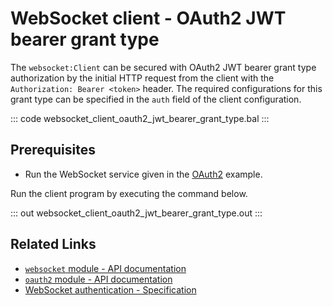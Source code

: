 # WebSocket client - OAuth2 JWT bearer grant type

The `websocket:Client` can be secured with OAuth2 JWT bearer grant type authorization by the initial HTTP request from the client with the `Authorization: Bearer <token>` header. The required configurations for this grant type can be specified in the `auth` field of the client configuration.

::: code websocket_client_oauth2_jwt_bearer_grant_type.bal :::

## Prerequisites
- Run the WebSocket service given in the [OAuth2](/learn/by-example/websocket-service-oauth2/) example.

Run the client program by executing the command below.

::: out websocket_client_oauth2_jwt_bearer_grant_type.out :::

## Related Links
- [`websocket` module - API documentation](https://lib.ballerina.io/ballerina/websocket/latest)
- [`oauth2` module - API documentation](https://lib.ballerina.io/ballerina/oauth2/latest/)
- [WebSocket authentication - Specification](/spec/websocket/#52-authentication-and-authorization)
